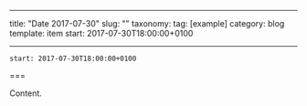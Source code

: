 
---
title: "Date 2017-07-30"
slug: ""
taxonomy:
tag: [example]
category: blog
template: item
start: 2017-07-30T18:00:00+0100

---

``start: 2017-07-30T18:00:00+0100``

===

Content.
